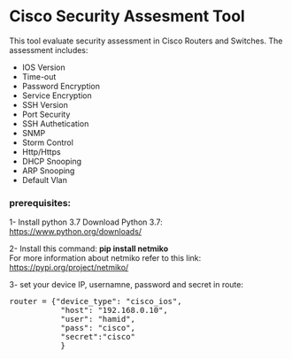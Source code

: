 # Cisco Security Assesment Tool
 This tool evaluate security assessment in Cisco Routers and Switches. The assessment includes:
 <ul>
 <li>IOS Version</li>
 <li>Time-out</li>
 <li>Password Encryption</li>
 <li>Service Encryption</li>
 <li>SSH Version</li>
  <li>Port Security </li>
 <li>SSH Authetication</li>
 <li>SNMP </li>
 <li>Storm Control</li>
 <li>Http/Https </li>
  <li>DHCP Snooping </li>
 <li>ARP Snooping</li>
 <li>Default Vlan </li>
 </ul>


<h3>prerequisites:</h3>

1- Install python 3.7
    Download Python 3.7: https://www.python.org/downloads/
    
    
2- Install this command:   <b>pip install netmiko</b><br />
   For more information about netmiko refer to this link: https://pypi.org/project/netmiko/  <br />
   
3- set your device IP, usernamne, password and secret in route:
<br />
<pre>
router = {"device_type": "cisco_ios",
           "host": "192.168.0.10",
           "user": "hamid",
           "pass": "cisco",
           "secret":"cisco"
           }
</pre>   
   
